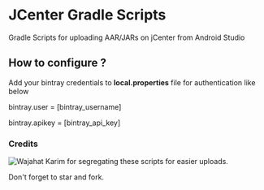 # JCenter Gradle Scripts

Gradle Scripts for uploading AAR/JARs on jCenter from Android Studio

## How to configure ?

Add your bintray credentials to **local.properties** file for authentication like below

bintray.user = [bintray_username]

bintray.apikey = [bintray_api_key]

### Credits 
![Wajahat Karim](https://github.com/wajahatkarim3) for segregating these scripts for easier uploads.
 
 Don't forget to star and fork.

